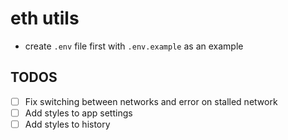 # eth utils

- create `.env` file first with `.env.example` as an example

## TODOS

- [ ] Fix switching between networks and error on stalled network
- [ ] Add styles to app settings
- [ ] Add styles to history
